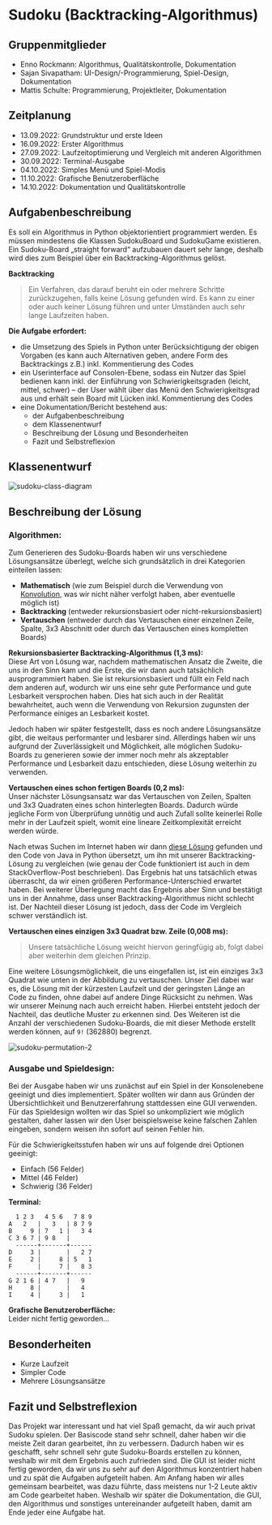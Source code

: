 # Sudoku (Backtracking-Algorithmus)
## Gruppenmitglieder
- Enno Rockmann: Algorithmus, Qualitätskontrolle, Dokumentation
- Sajan Sivapatham: UI-Design/-Programmierung, Spiel-Design, Dokumentation
- Mattis Schulte: Programmierung, Projektleiter, Dokumentation

## Zeitplanung
- 13.09.2022: Grundstruktur und erste Ideen
- 16.09.2022: Erster Algorithmus
- 27.09.2022: Laufzeitoptimierung und Vergleich mit anderen Algorithmen
- 30.09.2022: Terminal-Ausgabe
- 04.10.2022: Simples Menü und Spiel-Modis
- 11.10.2022: Grafische Benutzeroberfläche
- 14.10.2022: Dokumentation und Qualitätskontrolle


## Aufgabenbeschreibung
Es soll ein Algorithmus in Python objektorientiert programmiert werden. Es müssen mindestens die Klassen SudokuBoard und SudokuGame existieren. Ein Sudoku-Board „straight forward“ aufzubauen dauert sehr lange, deshalb wird dies zum Beispiel über ein Backtracking-Algorithmus gelöst.  
  
**Backtracking**
> Ein Verfahren, das darauf beruht ein oder mehrere Schritte zurückzugehen, falls keine Lösung gefunden wird. Es kann zu einer oder auch keiner Lösung führen und unter Umständen auch sehr lange Laufzeiten haben.

**Die Aufgabe erfordert:**
- die Umsetzung des Spiels in Python unter Berücksichtigung der obigen Vorgaben (es kann auch Alternativen geben, andere Form des Backtrackings z.B.) inkl. Kommentierung des Codes
- ein Userinterface auf Consolen-Ebene, sodass ein Nutzer das Spiel bedienen kann inkl. der Einführung von Schwierigkeitsgraden (leicht, mittel, schwer) – der User wählt über das Menü den Schwierigkeitsgrad aus und erhält sein Board mit Lücken inkl. Kommentierung des Codes
- eine Dokumentation/Bericht bestehend aus:
  - der Aufgabenbeschreibung
  - dem Klassenentwurf
  - Beschreibung der Lösung und Besonderheiten
  - Fazit und Selbstreflexion

## Klassenentwurf
![sudoku-class-diagram](https://user-images.githubusercontent.com/34488470/194714669-16bd8696-7729-4407-8fd9-a086b98e4bd0.png)

## Beschreibung der Lösung

### Algorithmen:
Zum Generieren des Sudoku-Boards haben wir uns verschiedene Lösungsansätze überlegt, welche sich grundsätzlich in drei Kategorien einteilen lassen:
- **Mathematisch** (wie zum Beispiel durch die Verwendung von [Konvolution](https://de.wikipedia.org/wiki/Faltung_(Mathematik)), was wir nicht näher verfolgt haben, aber eventuelle möglich ist)
- **Backtracking** (entweder rekursionsbasiert oder nicht-rekursionsbasiert)
- **Vertauschen** (entweder durch das Vertauschen einer einzelnen Zeile, Spalte, 3x3 Abschnitt oder durch das Vertauschen eines kompletten Boards)  

**Rekursionsbasierter Backtracking-Algorithmus (1,3 ms):**  
Diese Art von Lösung war, nachdem mathematischen Ansatz die Zweite, die uns in den Sinn kam und die Erste, die wir dann auch tatsächlich ausprogrammiert haben. Sie ist rekursionsbasiert und füllt ein Feld nach dem anderen auf, wodurch wir uns eine sehr gute Performance und gute Lesbarkeit versprochen haben. Dies hat sich auch in der Realität bewahrheitet, auch wenn die Verwendung von Rekursion zugunsten der Performance einiges an Lesbarkeit kostet. 

Jedoch haben wir später festgestellt, dass es noch andere Lösungsansätze gibt, die weitaus performanter und lesbarer sind. Allerdings haben wir uns aufgrund der Zuverlässigkeit und Möglichkeit, alle möglichen Sudoku-Boards zu generieren sowie der immer noch mehr als akzeptabler Performance und Lesbarkeit dazu entschieden, diese Lösung weiterhin zu verwenden.

**Vertauschen eines schon fertigen Boards (0,2 ms):**  
Unser nächster Lösungsansatz war das Vertauschen von Zeilen, Spalten und 3x3 Quadraten eines schon hinterlegten Boards. Dadurch würde jegliche Form von Überprüfung unnötig und auch Zufall sollte keinerlei Rolle mehr in der Laufzeit spielt, womit eine lineare Zeitkomplexität erreicht werden würde. 

Nach etwas Suchen im Internet haben wir dann [diese Lösung](https://stackoverflow.com/a/61442050/12278623) gefunden und den Code von Java in Python übersetzt, um ihn mit unserer Backtracking-Lösung zu vergleichen (wie genau der Code funktioniert ist auch in dem StackOverflow-Post beschrieben). Das Ergebnis hat uns tatsächlich etwas überrascht, da wir einen größeren Performance-Unterschied erwartet haben. Bei weiterer Überlegung macht das Ergebnis aber Sinn und bestätigt uns in der Annahme, dass unser Backtracking-Algorithmus nicht schlecht ist. Der Nachteil dieser Lösung ist jedoch, dass der Code im Vergleich schwer verständlich ist.

**Vertauschen eines einzigen 3x3 Quadrat bzw. Zeile (0,008 ms):**  
> Unsere tatsächliche Lösung weicht hiervon geringfügig ab, folgt dabei aber weiterhin dem gleichen Prinzip.

Eine weitere Lösungsmöglichkeit, die uns eingefallen ist, ist ein einziges 3x3 Quadrat wie unten in der Abbildung zu vertauschen. Unser Ziel dabei war es, die Lösung mit der kürzesten Laufzeit und der geringsten Länge an Code zu finden, ohne dabei auf andere Dinge Rücksicht zu nehmen. Was wir unserer Meinung nach auch erreicht haben. Hierbei entsteht jedoch der Nachteil, das deutliche Muster zu erkennen sind. Des Weiteren ist die Anzahl der verschiedenen Sudoku-Boards, die mit dieser Methode erstellt werden können, auf ```9!``` (362880) begrenzt.

![sudoku-permutation-2](https://user-images.githubusercontent.com/34488470/194714718-c8806d87-225f-4e02-8502-6066fabe5022.png)

### Ausgabe und Spieldesign:
Bei der Ausgabe haben wir uns zunächst auf ein Spiel in der Konsolenebene geeinigt und dies implementiert. Später wollten wir dann aus Gründen der Übersichtlichkeit und Benutzererfahrung stattdessen eine GUI verwenden. Für das Spieldesign wollten wir das Spiel so unkompliziert wie möglich gestalten, daher lassen wir den User beispielsweise keine falschen Zahlen eingeben, sondern weisen ihn sofort auf seinen Fehler hin.

Für die Schwierigkeitsstufen haben wir uns auf folgende drei Optionen geeinigt:
- Einfach (56 Felder)
- Mittel (46 Felder)
- Schwierig (36 Felder)

**Terminal:**  
```
  1 2 3   4 5 6   7 8 9
A   2   |   3   | 8 7 9
B     9 | 7   1 |   3 4
C 3 6 7 | 9 8   |      
  ------+-------+------
D     3 |       |   2 7
E     2 |     8 | 5   1
F       |     7 |   8 3
  ------+-------+------
G 2 1 6 | 4 7   |   9  
H     8 |       |   4  
I     4 |     3 |   1  
```
**Grafische Benutzeroberfläche:**  
Leider nicht fertig geworden...

## Besonderheiten
- Kurze Laufzeit
- Simpler Code
- Mehrere Lösungsansätze

## Fazit und Selbstreflexion
Das Projekt war interessant und hat viel Spaß gemacht, da wir auch privat Sudoku spielen. Der Basiscode stand sehr schnell, daher haben wir die meiste Zeit daran gearbeitet, ihn zu verbessern. Dadurch haben wir es geschafft, sehr schnell sehr gute Sudoku-Boards erstellen zu können, weshalb wir mit dem Ergebnis auch zufrieden sind. Die GUI ist leider nicht fertig geworden, da wir uns zu sehr auf den Algorithmus konzentriert haben und zu spät die Aufgaben aufgeteilt haben. Am Anfang haben wir alles gemeinsam bearbeitet, was dazu führte, dass meistens nur 1-2 Leute aktiv am Code gearbeitet haben. Weshalb wir später die Dokumentation, die GUI, den Algorithmus und sonstiges untereinander aufgeteilt haben, damit am Ende jeder eine Aufgabe hat.
